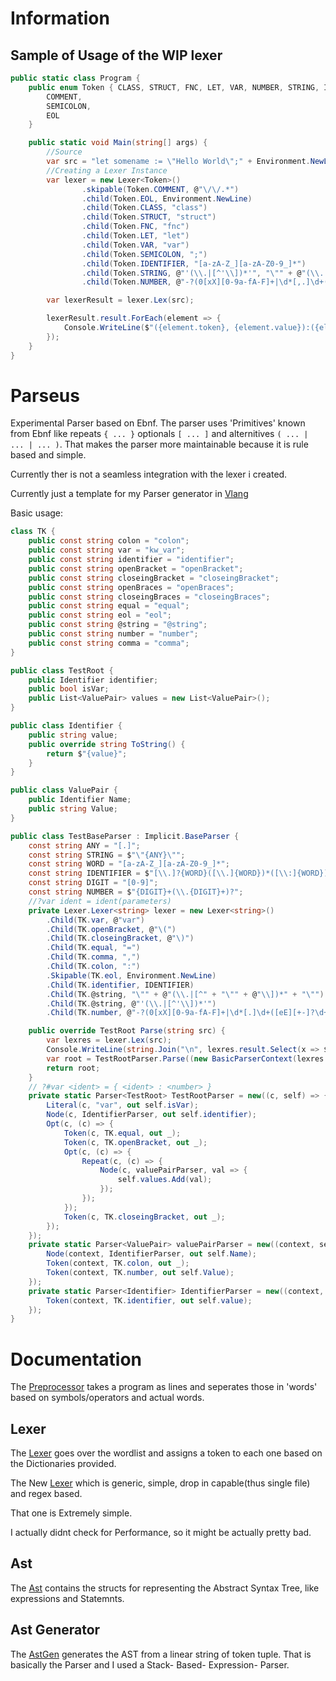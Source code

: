 # Information

## Sample of Usage of the WIP lexer
```csharp
public static class Program {
    public enum Token { CLASS, STRUCT, FNC, LET, VAR, NUMBER, STRING, IDENTIFIER,
        COMMENT,
        SEMICOLON,
        EOL
    }

    public static void Main(string[] args) {
        //Source
        var src = "let somename := \"Hello World\";" + Environment.NewLine+"//"+"this is a comment"+Environment.NewLine+"let somenum : 12.21;"+Environment.NewLine;
        //Creating a Lexer Instance
        var lexer = new Lexer<Token>()
                .skipable(Token.COMMENT, @"\/\/.*")
                .child(Token.EOL, Environment.NewLine)
                .child(Token.CLASS, "class")
                .child(Token.STRUCT, "struct")
                .child(Token.FNC, "fnc")
                .child(Token.LET, "let")
                .child(Token.VAR, "var")
                .child(Token.SEMICOLON, ";")
                .child(Token.IDENTIFIER, "[a-zA-Z_][a-zA-Z0-9_]*")
                .child(Token.STRING, @"'(\\.|[^'\\])*'", "\"" + @"(\\.|[^" + "\"" + @"\\])*" + "\"")
                .child(Token.NUMBER, @"-?(0[xX][0-9a-fA-F]+|\d*[,.]\d+([eE][+-]?\d+)?|\d+([,.]\d*)?([eE][+-]?\d+)?)");

        var lexerResult = lexer.Lex(src);

        lexerResult.result.ForEach(element => {
            Console.WriteLine($"({element.token}, {element.value}):({element.index}, {element.length})");
        });
    }
}
```

# Parseus
Experimental Parser based on Ebnf.
The parser uses 'Primitives' known from Ebnf like repeats ``{ ... }`` optionals ``[ ... ]`` and alternitives ``( ... | ... | ... )``.
That makes the parser more maintainable because it is rule based and simple.

Currently ther is not a seamless integration with the lexer i created.

Currently just a template for my Parser generator in [Vlang](https://www.github.com/vlang/v)

Basic usage:
```csharp
class TK {
    public const string colon = "colon";
    public const string var = "kw_var";
    public const string identifier = "identifier";
    public const string openBracket = "openBracket";
    public const string closeingBracket = "closeingBracket";
    public const string openBraces = "openBraces";
    public const string closeingBraces = "closeingBraces";
    public const string equal = "equal";
    public const string eol = "eol";
    public const string @string = "@string";
    public const string number = "number";
    public const string comma = "comma";
}

public class TestRoot {
    public Identifier identifier;
    public bool isVar;
    public List<ValuePair> values = new List<ValuePair>();
}

public class Identifier {
    public string value;
    public override string ToString() {
        return $"{value}";
    }
}

public class ValuePair {
    public Identifier Name;
    public string Value;
}

public class TestBaseParser : Implicit.BaseParser {
    const string ANY = "[.]";
    const string STRING = $"\"{ANY}\"";
    const string WORD = "[a-zA-Z_][a-zA-Z0-9_]*";
    const string IDENTIFIER = $"[\\.]?{WORD}([\\.]{WORD})*([\\:]{WORD})?";
    const string DIGIT = "[0-9]";
    const string NUMBER = $"{DIGIT}+(\\.{DIGIT}+)?";
    //?var ident = ident(parameters)
    private Lexer.Lexer<string> lexer = new Lexer<string>()
        .Child(TK.var, @"var")
        .Child(TK.openBracket, @"\(")
        .Child(TK.closeingBracket, @"\)")
        .Child(TK.equal, "=")
        .Child(TK.comma, ",")
        .Child(TK.colon, ":")
        .Skipable(TK.eol, Environment.NewLine)
        .Child(TK.identifier, IDENTIFIER)
        .Child(TK.@string, "\"" + @"(\\.|[^" + "\"" + @"\\])*" + "\"")
        .Child(TK.@string, @"'(\\.|[^'\\])*'")
        .Child(TK.number, @"-?(0[xX][0-9a-fA-F]+|\d*[.]\d+([eE][+-]?\d+)?|\d+([.]\d*)?([eE][+-]?\d+)?)");

    public override TestRoot Parse(string src) {
        var lexres = lexer.Lex(src);
        Console.WriteLine(string.Join("\n", lexres.result.Select(x => $"({x.token}:{(x.Value.Contains("\n") ? "<newline>" : x.Value)})").ToList()));
        var root = TestRootParser.Parse((new BasicParserContext(lexres.ToTokens().ToArray()), new CancelationToken()));
        return root;
    }
    // ?#var <ident> = { <ident> : <number> }
    private static Parser<TestRoot> TestRootParser = new((c, self) => {
        Literal(c, "var", out self.isVar);
        Node(c, IdentifierParser, out self.identifier);
        Opt(c, (c) => {
            Token(c, TK.equal, out _);
            Token(c, TK.openBracket, out _);
            Opt(c, (c) => {
                Repeat(c, (c) => {
                    Node(c, valuePairParser, val => {
                        self.values.Add(val);
                    });
                });
            });
            Token(c, TK.closeingBracket, out _);
        });
    });
    private static Parser<ValuePair> valuePairParser = new((context, self) => {
        Node(context, IdentifierParser, out self.Name);
        Token(context, TK.colon, out _);
        Token(context, TK.number, out self.Value);
    });
    private static Parser<Identifier> IdentifierParser = new((context, self) => {
        Token(context, TK.identifier, out self.value);
    });
}
```

# Documentation

The [Preprocessor](https://github.com/thumpnail/Parseus/blob/main/Lex.cs#L181) takes a program as lines and seperates those in 'words' based on symbols/operators and actual words.

## Lexer
The [Lexer](https://github.com/thumpnail/Parseus/blob/main/Lex.cs#L293) goes over the wordlist and assigns a token to each one based on the Dictionaries provided.

The New [Lexer](https://github.com/thumpnail/Parseus/blob/Parseus-Rework/Lexer/Lexer.cs) which is generic, simple, drop in capable(thus single file) and regex based.

That one is Extremely simple.

I actually didnt check for Performance, so it might be actually pretty bad.


## Ast
The [Ast](https://github.com/thumpnail/Parseus/blob/main/Ast.cs) contains the structs for representing the Abstract Syntax Tree, like expressions and Statemnts.

## Ast Generator
The [AstGen](https://github.com/thumpnail/Parseus/blob/main/AstGen.cs) generates the AST from a linear string of token tuple. That is basically the Parser and I used a Stack- Based- Expression- Parser.
